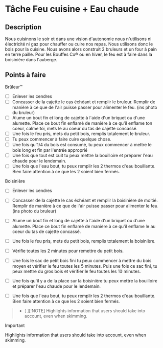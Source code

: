 # Tâche Feu cuisine + Eau chaude

## Description
Nous cuisinons le soir et dans une vision d'autonomie nous n'utilisons ni électricité ni gaz pour chauffer ou cuire nos repas. Nous utilisons donc le bois pour la cuisine. Nous avons alors construit 2 bruleurs et un four à pain en terre paille. Pour les Bouffes Co&reg; ou en hiver, le feu est à faire dans la boisinière dans l'auberge.

## Points à faire

Brûleur&trade;
- [ ] Enlever les cendres
- [ ] Concasser de la cajette le cas échéant et remplir le bruleur. Remplir de manière à ce que de l'air puisse passer pour alimenter le feu. (ins photo du bruleur)
 - [ ] Alume un bout fin et long de cajette à l'aide d'un briquet ou d'une alumette. Place ce bout fin enflamé de manière à ce qu'il enflame ton coeur, calme toi, mets le au coeur du tas de cajette concassé.
- [ ] Une fois le feu pris, mets du petit bois, remplis totalement le bruleur.
- [ ] Tu peux commencer à faire cuire quelque chose.
- [ ] Une fois qu'1/4 du bois est consumé, tu peux commencer à mettre le bois long et fin par l'entrée approprié
- [ ] Une fois que tout est cuit tu peux mettre la bouilloire et préparer l'eau chaude pour le lendemain.
- [ ] Une fois que l'eau bout, tu peux remplir les 2 thermos d'eau bouillante. Bien faire attention à ce que les 2 soient bien fermés.

Boisinière
- [ ] Enlever les cendres
- [ ] Concasser de la cajette le cas échéant et remplir la boisinière de moitié. Remplir de manière à ce que de l'air puisse passer pour alimenter le feu. (ins photo du bruleur)
- [ ] Alume un bout fin et long de cajette à l'aide d'un briquet ou d'une alumette. Place ce bout fin enflamé de manière à ce qu'il enflame le au coeur du tas de cajette concassé.
- [ ] Une fois le feu pris, mets du petit bois, remplis totalement la boisinière.
- [ ] Vérifie toutes les 2 minutes pour remettre du petit bois.
- [ ] Une fois le sac de petit bois fini tu peux commencer à mettre du bois moyen et vérifier le feu toutes les 5 minutes. Puis une fois ce sac fini, tu peux mettre du gros bois et vérifier le feu toutes les 10 minutes.
- [ ] Une fois qu'il y a de la place sur la boisinière tu peux mettre la bouilloire et préparer l'eau chaude pour le lendemain.
- [ ] Une fois que l'eau bout, tu peux remplir les 2 thermos d'eau bouillante. Bien faire attention à ce que les 2 soient bien fermés.


> - [ ][!NOTE]
> Highlights information that users should take into account, even when skimming.

> [!IMPORTANT]  
> Highlights information that users should take into account, even when skimming.

